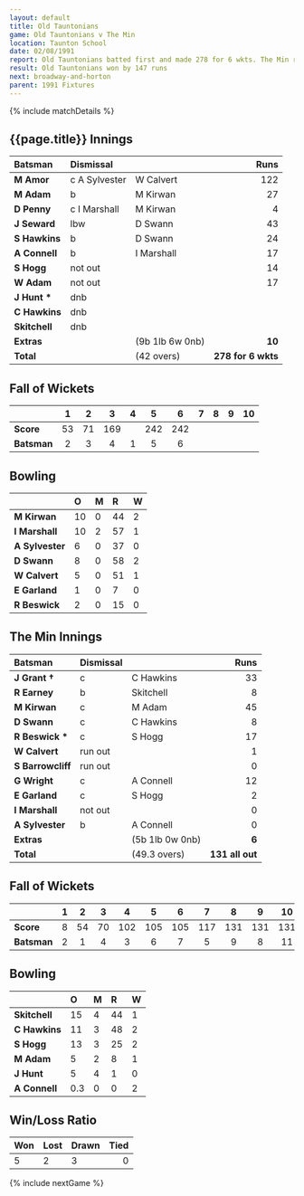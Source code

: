 ```yaml
---
layout: default
title: Old Tauntonians
game: Old Tauntonians v The Min
location: Taunton School
date: 02/08/1991
report: Old Tauntonians batted first and made 278 for 6 wkts. The Min replied with 131 all out
result: Old Tauntonians won by 147 runs
next: broadway-and-horton
parent: 1991 Fixtures
---
```


{% include matchDetails %}

## {{page.title}} Innings

| Batsman | Dismissal |  | Runs |
|:---|:---|---|---:|
| **M Amor** | c A Sylvester | W Calvert | 122 |
| **M Adam** | b | M Kirwan | 27 |
| **D Penny** | c I Marshall | M Kirwan | 4 |
| **J Seward** | lbw | D Swann | 43 |
| **S Hawkins** | b | D Swann | 24 |
| **A Connell** | b | I Marshall | 17 |
| **S Hogg** | not out |  | 14 |
| **W Adam** | not out |  | 17 |
| **J Hunt &#42;** | dnb |  |  |
| **C Hawkins** | dnb |  |  |
| **Skitchell** | dnb |  |  |
| **Extras** | | (9b 1lb 6w 0nb) | **10** |
| **Total** | | (42 overs) | **278 for 6 wkts** |

## Fall of Wickets

| | 1 | 2 | 3 | 4 | 5 | 6 | 7 | 8 | 9 | 10 |
|---|:---:|:---:|:---:|:---:|:---:|:---:|:---:|:---:|:---:|:---:|
| **Score** | 53 | 71 | 169 |  | 242 | 242 |  |  |  |  |
| **Batsman** | 2 | 3 | 4 | 1 | 5 | 6 |  |  |  |  |

## Bowling

| | O | M | R | W |
|---|:---|:---|:---|:---|
| **M Kirwan** | 10 | 0 | 44 | 2 |
| **I Marshall** | 10 | 2 | 57 | 1 |
| **A Sylvester** | 6 | 0 | 37 | 0 |
| **D Swann** | 8 | 0 | 58 | 2 |
| **W Calvert** | 5 | 0 | 51 | 1 |
| **E Garland** | 1 | 0 | 7 | 0 |
| **R Beswick** | 2 | 0 | 15 | 0 |

## The Min Innings

| Batsman | Dismissal |  | Runs |
|:---|:---|---|---:|
| **J Grant &#8224;** | c | C Hawkins | 33 |
| **R Earney** | b | Skitchell | 8 |
| **M Kirwan** | c | M Adam | 45 |
| **D Swann** | c | C Hawkins | 8 |
| **R Beswick &#42;** | c | S Hogg | 17 |
| **W Calvert** | run out |  | 1 |
| **S Barrowcliff** | run out |  | 0 |
| **G Wright** | c | A Connell | 12 |
| **E Garland** | c | S Hogg | 2 |
| **I Marshall** | not out |  | 0 |
| **A Sylvester** | b | A Connell | 0 |
| **Extras** | | (5b 1lb 0w 0nb) | **6** |
| **Total** | | (49.3 overs) | **131 all out** |

## Fall of Wickets

| | 1 | 2 | 3 | 4 | 5 | 6 | 7 | 8 | 9 | 10 |
|---|:---:|:---:|:---:|:---:|:---:|:---:|:---:|:---:|:---:|:---:|
| **Score** | 8 | 54 | 70 | 102 | 105 | 105 | 117 | 131 | 131 | 131 |
| **Batsman** | 2 | 1 | 4 | 3 | 6 | 7 | 5 | 9 | 8 | 11 |

## Bowling

| | O | M | R | W |
|---|:---|:---|:---|:---|
| **Skitchell** | 15 | 4 | 44 | 1 |
| **C Hawkins** | 11 | 3 | 48 | 2 |
| **S Hogg** | 13 | 3 | 25 | 2 |
| **M Adam** | 5 | 2 | 8 | 1 |
| **J Hunt** | 5 | 4 | 1 | 0 |
| **A Connell** | 0.3 | 0 | 0 | 2 |

## Win/Loss Ratio

| Won | Lost | Drawn | Tied |
|:---|:---|:---|---:|
| 5 | 2 | 3 | 0 |

{% include nextGame %}